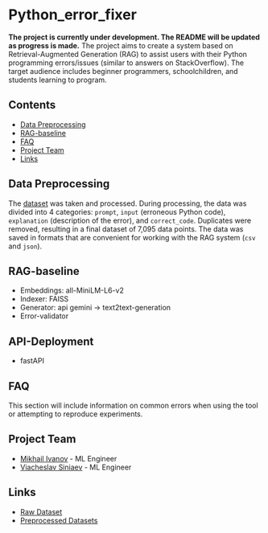 # Python_error_fixer

**The project is currently under development. The README will be updated as progress is made.**
The project aims to create a system based on Retrieval-Augmented Generation (RAG) to assist users with their Python programming errors/issues (similar to answers on StackOverflow). The target audience includes beginner programmers, schoolchildren, and students learning to program.

## Contents
- [Data Preprocessing](#data-preprocessing)
- [RAG-baseline](#rag_base)
- [FAQ](#faq)
- [Project Team](#project-team)
- [Links](#links)

## Data Preprocessing
The [dataset](https://huggingface.co/datasets/TacoPrime/errored_python) was taken and processed. During processing, the data was divided into 4 categories: `prompt`, `input` (erroneous Python code), `explanation` (description of the error), and `correct_code`. Duplicates were removed, resulting in a final dataset of 7,095 data points. The data was saved in formats that are convenient for working with the RAG system (`csv` and `json`).

## RAG-baseline
- Embeddings: all-MiniLM-L6-v2
- Indexer: FAISS
- Generator: api gemini -> text2text-generation
- Error-validator

## API-Deployment
- fastAPI

## FAQ
This section will include information on common errors when using the tool or attempting to reproduce experiments.

## Project Team
- [Mikhail Ivanov](https://www.linkedin.com/in/mikhail-ivanov-2a2767210/) - ML Engineer
- [Viacheslav Siniaev](https://www.linkedin.com/in/vyacheslavsinyaev/) - ML Engineer

## Links
- [Raw Dataset](https://huggingface.co/datasets/TacoPrime/errored_python)
- [Preprocessed Datasets](https://drive.google.com/drive/folders/1vEvFF5a6vSkaRhjf0WylZPu9a6R5hIS0?usp=sharing)
